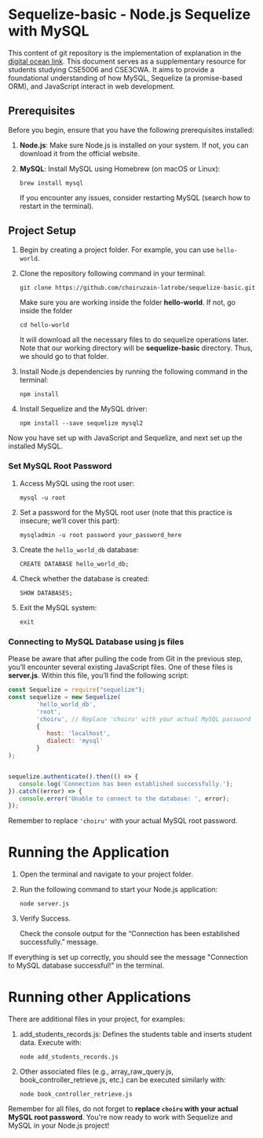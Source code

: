 # Sequelize-basic - Node.js Sequelize with MySQL
This content of git repository is the implementation of explanation in the [digital ocean link](https://www.digitalocean.com/community/tutorials/how-to-use-sequelize-with-node-js-and-mysql).
This document serves as a supplementary resource for students studying CSE5006 and CSE3CWA. It aims to provide a foundational understanding of how MySQL, Sequelize (a promise-based ORM), and JavaScript interact in web development.

## Prerequisites
Before you begin, ensure that you have the following prerequisites installed:
1. **Node.js**: Make sure Node.js is installed on your system. If not, you can download it from the official website.
   
3. **MySQL**: Install MySQL using Homebrew (on macOS or Linux):
    ```
    brew install mysql
    ```
   If you encounter any issues, consider restarting MySQL (search how to restart in the terminal).

## Project Setup
1. Begin by creating a project folder. For example, you can use `hello-world`.
2. Clone the repository following command in your terminal:
    ```
    git clone https://github.com/choiruzain-latrobe/sequelize-basic.git
    ```
   Make sure you are working inside the folder **hello-world**. If not, go inside the folder
     ```
    cd hello-world
    ```
    It will download all the necessary files to do sequelize operations later. Note that our working directory will be **sequelize-basic** directory. Thus, we should go to that folder.

3. Install Node.js dependencies by running the following command in the terminal:
    ```
    npm install
    ```

4. Install Sequelize and the MySQL driver:
    ```
    npm install --save sequelize mysql2
    ```

Now you have set up with JavaScript and Sequelize, and next set up the installed MySQL.

### Set MySQL Root Password
1. Access MySQL using the root user:
    ```
    mysql -u root
    ```
2. Set a password for the MySQL root user (note that this practice is insecure; we’ll cover this part):
    ```
    mysqladmin -u root password your_password_here
    ```
3. Create the `hello_world_db` database:
    ```
    CREATE DATABASE hello_world_db;
    ```
4. Check whether the database is created:
    ```
    SHOW DATABASES;
    ```
5. Exit the MySQL system:
    ```
    exit
    ```

### Connecting to MySQL Database using js files
Please be aware that after pulling the code from Git in the previous step, you’ll encounter several existing JavaScript files. One of these files is **server.js**. Within this file, you’ll find the following script:

```javascript
const Sequelize = require("sequelize");
const sequelize = new Sequelize(
        'hello_world_db',
        'root',
        'choiru', // Replace 'choiru' with your actual MySQL password
        {
           host: 'localhost',
           dialect: 'mysql'
        }
);


sequelize.authenticate().then(() => {
   console.log('Connection has been established successfully.');
}).catch((error) => {
   console.error('Unable to connect to the database: ', error);
});
   ```

Remember to replace `'choiru'` with your actual MySQL root password.

# Running the Application
1. Open the terminal and navigate to your project folder.
2. Run the following command to start your Node.js application:
    ```
    node server.js
    ```
3. Verify Success.

   Check the console output for the “Connection has been established successfully.” message.

If everything is set up correctly, you should see the message "Connection to MySQL database successful!" in the terminal.

# Running other Applications
There are additional files in your project, for examples:
1. add_students_records.js: Defines the students table and inserts student data. Execute with:

    ```
    node add_students_records.js
    ```

2. Other associated files (e.g., array_raw_query.js, book_controller_retrieve.js, etc.) can be executed similarly with:

    ```
    node book_controller_retrieve.js
    ```
Remember for all files, do not forget to **replace `choiru` with your actual MySQL root password**. 
You're now ready to work with Sequelize and MySQL in your Node.js project!
